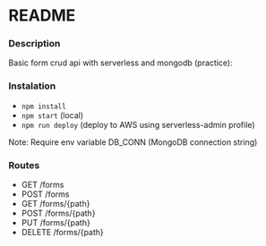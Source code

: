 # README

### Description

Basic form crud api with serverless and mongodb (practice):


### Instalation

- ``npm install``
- ``npm start``      (local)
- ``npm run deploy`` (deploy to AWS using serverless-admin profile)

Note: Require env variable DB_CONN (MongoDB connection string)


### Routes

- GET     /forms
- POST    /forms
- GET     /forms/{path}
- POST    /forms/{path}
- PUT     /forms/{path}
- DELETE  /forms/{path}
